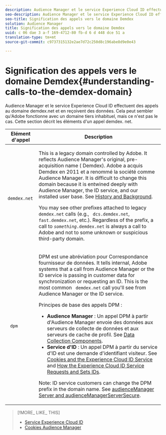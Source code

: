 ```yaml
---
description: Audience Manager et le service Experience Cloud ID effectuent des appels au domaine demdex.net et en reçoivent des données. Cela peut sembler qu'Adobe fonctionne avec un domaine tiers inhabituel, mais ce n'est pas le cas. Cette section décrit les éléments d'un appel demdex. net.
seo-description: Audience Manager et le service Experience Cloud ID effectuent des appels au domaine demdex.net et en reçoivent des données. Cela peut sembler qu'Adobe fonctionne avec un domaine tiers inhabituel, mais ce n'est pas le cas. Cette section décrit les éléments d'un appel demdex. net.
seo-title: Signification des appels vers le domaine Demdex
solution: Audience Manager
title: Signification des appels vers le domaine Demdex
uuid: c 06 dae 3 a-f 169-4712-80 fb-d 6 d 448 dce 51 a
translation-type: tm+mt
source-git-commit: c9737315132e2ae7d72c250d8c196abe8d9e0e43

---
```



# Signification des appels vers le domaine Demdex{#understanding-calls-to-the-demdex-domain}

Audience Manager et le service Experience Cloud ID effectuent des appels au domaine demdex.net et en reçoivent des données. Cela peut sembler qu'Adobe fonctionne avec un domaine tiers inhabituel, mais ce n'est pas le cas. Cette section décrit les éléments d'un appel demdex. net.

<table id="table_B846CBEDDA4C4AD19416F7C27FC325C6"> 
 <thead> 
  <tr> 
   <th colname="col1" class="entry"> Elément d'appel </th> 
   <th colname="col2" class="entry"> Description </th> 
  </tr> 
 </thead>
 <tbody> 
  <tr> 
   <td colname="col1"> <p> <code> demdex.net</code> </p> </td> 
   <td colname="col2"> <p>This is a legacy domain controlled by <span class="keyword"> Adobe</span>. It reflects <span class="keyword"> Audience Manager</span>'s original, pre-acquisition name (<span class="keyword"> Demdex</span>). <span class="keyword"> Adobe</span> a acquis <span class="keyword"> Demdex</span> en 2011 et a renommé la société comme <span class="keyword"> Audience Manager</span>. It is difficult to change this domain because it is entwined deeply with <span class="keyword"> Audience Manager</span>, the <span class="wintitle"> ID service</span>, and our installed user base. See <a href="../overview/aam-overview.md#history-and-background"> History and Background</a>. </p> <p>You may see other prefixes attached to legacy <code> demdex.net</code> calls (e.g., <code> dcs.demdex.net</code>, <code> fast.demdex.net</code>, etc.). Regardless of the prefix, a call to <code><i>something</i>.demdex.net</code> is always a call to <span class="keyword"> Adobe</span> and not to some unknown or suspicious third-party domain. </p> </td> 
  </tr> 
  <tr> 
   <td colname="col1"> <p> <code> dpm</code> </p> </td> 
   <td colname="col2"> <p><span class="wintitle"> DPM</span> est une abréviation pour <span class="wintitle"> Correspondance fournisseur de données</span>. It tells internal, <span class="keyword"> Adobe</span> systems that a call from <span class="keyword"> Audience Manager</span> or the <span class="wintitle"> ID service</span> is passing in customer data for synchronization or requesting an ID. This is the most common <code> demdex.net</code> call you'll see from <span class="keyword"> Audience Manager</span> or the <span class="wintitle"> ID service</span>. </p> <p><span class="wintitle"> Principes de base</span> des appels DPM : </p> <p> 
     <ul id="ul_44023BB060774518BE414EE10820C141"> 
      <li id="li_0F94D1988A6944BA885FD40AB26FC49F"> <b><span class="keyword"> Audience Manager</span> </b>: Un <span class="wintitle"> appel DPM</span> à partir <span class="keyword"> d'Audience Manager</span> envoie des données aux serveurs de collecte <span class="wintitle"> de données</span> et <span class="wintitle"> aux serveurs de cache de profil</span>. See <a href="../reference/system-components/components-data-collection.md"> Data Collection Components</a>. </li> 
      <li id="li_5A7EA9EE16EE4D828F0A24AE2B969122"> <b><span class="wintitle"> Service d'ID</span> </b>: Un <span class="wintitle"> appel DPM</span> à partir du service <span class="wintitle"> d'ID</span> est une demande d'identifiant visiteur. See <a href="https://marketing.adobe.com/resources/help/en_US/mcvid/mcvid_cookies.html" format="https" scope="external"> Cookies and the Experience Cloud ID Service</a> and <a href="https://marketing.adobe.com/resources/help/en_US/mcvid/mcvid_id_request.html" format="https" scope="external"> How the Experience Cloud ID Service Requests and Sets IDs</a>. </li> 
     </ul> </p> <p> <p>Note:  <span class="wintitle"> ID service</span> customers can change the <span class="wintitle"> DPM</span> prefix in the domain name. See <a href="https://marketing.adobe.com/resources/help/en_US/mcvid/mcvid-subdomain-config.html" format="https" scope="external"> audienceManager Server and audienceManagerServerSecure</a>. </p> </p> </td> 
  </tr> 
 </tbody> 
</table>

>[!MORE_ LIKE_ THIS]
>
>* [Service Experience Cloud ID](https://marketing.adobe.com/resources/help/en_US/mcvid/)
>* [Cookies Audience Manager](https://marketing.adobe.com/resources/help/en_US/whitepapers/cookies/cookies_am.html)

